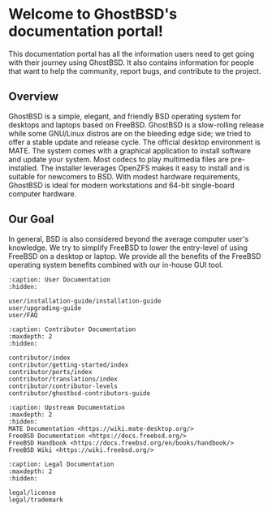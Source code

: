 Welcome to GhostBSD's documentation portal!
===========================================

This documentation portal has all the information users need to get going with their journey using GhostBSD. It also contains information for people that want to help the community, report bugs, and contribute to the project.

## Overview

GhostBSD is a simple, elegant, and friendly BSD operating system for desktops and laptops based on FreeBSD. GhostBSD is a slow-rolling release while some GNU/Linux distros are on the bleeding edge side; we tried to offer a stable update and release cycle. The official desktop environment is MATE. The system comes with a graphical application to install software and update your system. Most codecs to play multimedia files are pre-installed. The installer leverages OpenZFS makes it easy to install and is suitable for newcomers to BSD. With modest hardware requirements, GhostBSD is ideal for modern workstations and 64-bit single-board computer hardware.

## Our Goal

In general, BSD is also considered beyond the average computer user's knowledge. We try to simplify FreeBSD to lower the entry-level of using FreeBSD on a desktop or laptop. We provide all the benefits of the FreeBSD operating system benefits combined with our in-house GUI tool.


```{toctree}
:caption: User Documentation
:hidden:

user/installation-guide/installation-guide
user/upgrading-guide
user/FAQ
```


```{toctree}
:caption: Contributor Documentation
:maxdepth: 2
:hidden:

contributor/index
contributor/getting-started/index
contributor/ports/index
contributor/translations/index
contributor/contributor-levels
contributor/ghostbsd-contributors-guide
```


```{toctree}
:caption: Upstream Documentation
:maxdepth: 2
:hidden:
MATE Documentation <https://wiki.mate-desktop.org/>
FreeBSD Documentation <https://docs.freebsd.org/>
FreeBSD Handbook <https://docs.freebsd.org/en/books/handbook/>
FreeBSD Wiki <https://wiki.freebsd.org/>
```


```{toctree}
:caption: Legal Documentation
:maxdepth: 2
:hidden:

legal/license
legal/trademark
```
